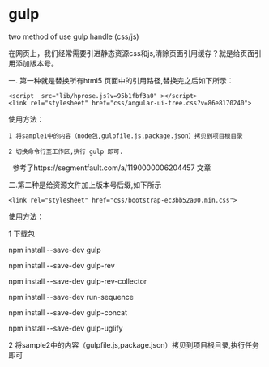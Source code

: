 # gulp
two method of use gulp handle (css/js)

在网页上，我们经常需要引进静态资源css和js,清除页面引用缓存？就是给页面引用添加版本号。

一. 第一种就是替换所有html5 页面中的引用路径,替换完之后如下所示：
		
	<script  src="lib/hprose.js?v=95b1fbf3a0" ></script>		
	<link rel="stylesheet" href="css/angular-ui-tree.css?v=86e8170240">
   
   使用方法：
   
    1 将sample1中的内容（node包,gulpfile.js,package.json）拷贝到项目根目录
    
    2 切换命令行至工作区,执行 gulp 即可.
   
   参考了https://segmentfault.com/a/1190000006204457 文章

二.第二种是给资源文件加上版本号后缀,如下所示

	<link rel="stylesheet" href="css/bootstrap-ec3bb52a00.min.css">
	
使用方法：

1 下载包

npm install --save-dev gulp

npm install --save-dev gulp-rev

npm install --save-dev gulp-rev-collector

npm install --save-dev run-sequence

npm install --save-dev gulp-concat

npm install --save-dev gulp-uglify

2 将sample2中的内容（gulpfile.js,package.json）拷贝到项目根目录,执行任务即可
